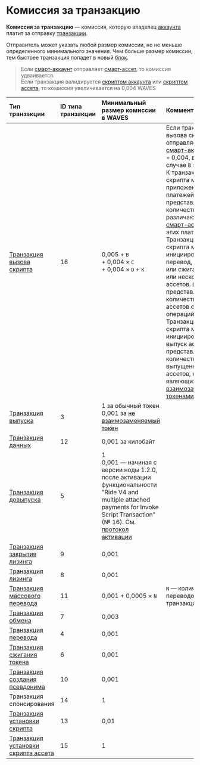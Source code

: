 # Комиссия за транзакцию

**Комиссия за транзакцию** — комиссия, которую владелец [аккаунта](/ru/blockchain/account) платит за отправку [транзакции](/ru/blockchain/transaction).

Отправитель может указать любой размер комиссии, но не меньше определенного минимального значения. Чем больше размер комиссии, тем быстрее транзакция попадет в новый [блок](/ru/blockchain/block).

> Если [смарт-аккаунт](/ru/blockchain/account/smart-account) отправляет [смарт-ассет](/ru/blockchain/token/smart-asset), то комиссия удваивается.
<br>Если транзакция валидируется [скриптом аккаунта](/ru/ride/script/script-types/account-script) или [скриптом ассета](/ru/ride/script/script-types/asset-script), то комиссия увеличивается на 0,004 WAVES


| Тип транзакции | ID типа транзакции | Минимальный размер комиссии в WAVES | Комментарии |
| :--- | :--- | :--- | :--- |
| [Транзакция вызова скрипта](/ru/blockchain/transaction-type/invoke-script-transaction) | 16 | 0,005 + `B`<br> + 0,004 × `C`<br> + 0,004 × `D` + `K` | Если транзакция вызова скрипта отправляется со [смарт-аккаунта](/ru/blockchain/account/smart-account), то `B` = 0,004, в ином случае `B` = 0.<br>К транзакции вызова скрипта может быть приложено до двух платежей. `C` представляет количество различающихся [смарт-ассетов](/ru/blockchain/token/smart-asset) в этих платежах.<br>Транзакция вызова скрипта может инициировать перевод, довыпуск или сжигание одного или нескольких ассетов. `D` представляет собой количество смарт-ассетов среди этих операций.<br>Транзакция вызова скрипта может инициировать выпуск ассета. `K` представляет собой количество выпущенных ассетов, не являющихся [не взаимозаменяемыми токенами](/ru/blockchain/token/non-fungible-token) |
| [Транзакция выпуска](/ru/blockchain/transaction-type/issue-transaction) | 3 | 1 за обычный токен <br>0,001 за [не взаимозаменяемый токен](/ru/blockchain/token/non-fungible-token) | |
| [Транзакция данных](/ru/blockchain/transaction-type/data-transaction) | 12 | 0,001 за килобайт | |
| [Транзакция довыпуска](/ru/blockchain/transaction-type/reissue-transaction) | 5 | 1<br/>0,001 — начиная с версии ноды 1.2.0, после активации функциональности "Ride V4 and multiple attached payments for Invoke Script Transaction" (№ 16). См. [протокол активации](/ru/blockchain/waves-protocol/activation-protocol) | |
| [Транзакция закрытия лизинга](/ru/blockchain/transaction-type/lease-cancel-transaction) | 9 | 0,001 | |
| [Транзакция лизинга](/ru/blockchain/transaction-type/lease-transaction) | 8 | 0,001 | |
| [Транзакция массового перевода](/ru/blockchain/transaction-type/mass-transfer-transaction) | 11 | 0,001 + 0,0005 × `N` | `N` — количество переводов внутри транзакции |
| [Транзакция обмена](/ru/blockchain/transaction-type/exchange-transaction) | 7 | 0,003 | |
| [Транзакция перевода](/ru/blockchain/transaction-type/transfer-transaction) | 4 | 0,001 | |
| [Транзакция сжигания токена](/ru/blockchain/transaction-type/burn-transaction) | 6 | 0,001 | |
| [Транзакция создания псевдонима](/ru/blockchain/transaction-type/alias-transaction) | 10 | 0,001 | |
| Транзакция спонсирования | 14 | 1 | |
| [Транзакция установки скрипта](/ru/blockchain/transaction-type/set-script-transaction) | 13 | 0,01 | |
| [Транзакция установки скрипта ассета](/ru/blockchain/transaction-type/set-asset-script-transaction) | 15 | 1 | | |
